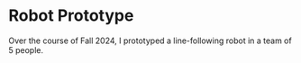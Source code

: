 # Robot Prototype

Over the course of Fall 2024, I prototyped a line-following robot in a team of 5 people.